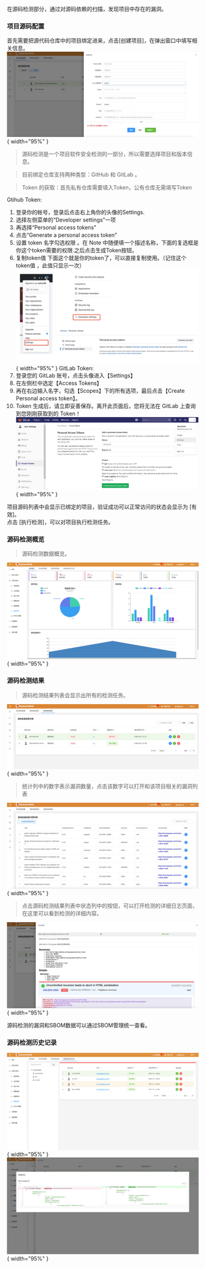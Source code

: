 在源码检测部分，通过对源码依赖的扫描，发现项目中存在的漏洞。

### 项目源码配置
首先需要把源代码仓库中的项目绑定进来，点击[创建项目]，在弹出窗口中填写相关信息。
![绑定源码仓库](../img/user/code/add_code_repo.jpg){ width="95%" }
> 源码检测是一个项目软件安全检测的一部分，所以需要选择项目和版本信息。

> 目前绑定仓库支持两种类型：GitHub 和 GitLab 。

>Token 的获取：首先私有仓库需要填入Token，公有仓库无需填写Token

Gtihub Token:   
1. 登录你的帐号，登录后点击右上角你的头像的Settings.
2. 选择左侧菜单的“Developer settings”一项
3. 再选择“Personal access tokens”
4. 点击“Generate a personal access token” 
5. 设置 token 名字勾选权限 。在 Note 中随便填一个描述名称，下面的复选框是你这个token需要的权限.之后点击生成Token按钮。
6. 复制token值
   下面这个就是你的token了，可以直接复制使用。（记住这个token值 ，此值只显示一次）
![GitHubToken](../img/user/code/github_token.jpg){ width="95%" }
GitLab Token:
7. 登录您的 GitLab 账号，点击头像进入【Settings】
8. 在左侧栏中选定【Access Tokens】
9. 再在右边输入名字，勾选【Scopes】下的所有选项，最后点击【Create Personal access token】。
10. Token 生成后，请立即妥善保存。离开此页面后，您将无法在 GitLab 上查询到您刚刚获取到的 Token！
![GitLabToken](../img/user/code/gitlab_token.png){ width="95%" }

项目源码列表中会显示已绑定的项目，验证成功可以正常访问的状态会显示为 [有效]。  
点击 [执行检测]，可以对项目执行检测任务。

### 源码检测概览

> 源码检测数据概览。

![源码检测概览](../img/release/0.4.0/code.png){ width="95%" }

### 源码检测结果

> 源码检测结果列表会显示出所有的检测任务。
>
![源码检测结果](../img/user/code/code_scan_result.jpg){ width="95%" }
> 统计列中的数字表示漏洞数量，点击该数字可以打开和该项目相关的漏洞列表
> 
![源码检测详情列表](../img/user/code/code_result_detail.jpg){ width="95%" }

> 点击源码检测结果列表中状态列中的按钮，可以打开检测的详细日志页面，在这里可以看到检测的详细内容。

![源码检测详情日志](../img/user/code/code_log_detail.jpg){ width="95%" }

源码检测的漏洞和SBOM数据可以通过SBOM管理统一查看。

### 源码检测历史记录

![源码检测概览](../img/release/0.4.0/code3.png){ width="95%" }
![源码检测概览](../img/release/0.4.0/code4.png){ width="95%" }

